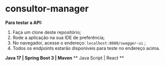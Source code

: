 # consultor-manager

**Para testar a API:**

1. Faça um clone deste repositório;
2. Rode a aplicação na sua IDE de preferência;
3. No navegador, acesse o endereço: `localhost:8080/swagger-ui` ;
4. Todos os endpoints estarão disponíveis para teste no endereço acima.  

**Java 17 | Spring Boot 3 | Maven**
** Java Script | React **
